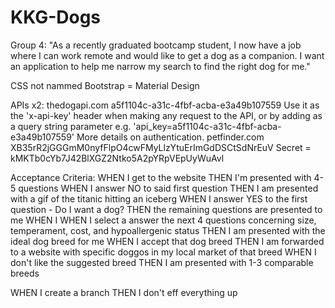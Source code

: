 # KKG-Dogs
Group 4: "As a recently graduated bootcamp student, I now have a job where I can work remote and would like to get a dog as a companion. I want an application to help me narrow my search to find the right dog for me."

CSS not nammed Bootstrap = Material Design

APIs x2:
thedogapi.com
a5f1104c-a31c-4fbf-acba-e3a49b107559
Use it as the 'x-api-key' header when making any request to the API, or by adding as a query string parameter e.g. 'api_key=a5f1104c-a31c-4fbf-acba-e3a49b107559' More details on authentication.
petfinder.com
XB35rR2jGGGmM0nyfFlpO4cwFMyLlzYtuErImGdDSCtSdNrEuV
Secret = kMKTb0cYb7J42BlXGZ2Ntko5A2pYRpVEpUyWuAvl

Acceptance Criteria:
WHEN I get to the website
THEN I'm presented with 4-5 questions
WHEN I answer NO to said first question
THEN I am presented with a gif of the titanic hitting an iceberg
WHEN I answer YES to the first question  - Do I want a dog?
THEN the remaining questions are presented to me
WHEN I 
WHEN I select a answer the next 4 questions concerning size, temperament, cost, and hypoallergenic status
THEN I am presented with the ideal dog breed for me
WHEN I accept that dog breed
THEN I am forwarded to a website with specific doggos in my local market of that breed
WHEN I don't like the suggested breed
THEN I am presented with 1-3 comparable breeds

WHEN I create a branch
THEN I don't eff everything up



